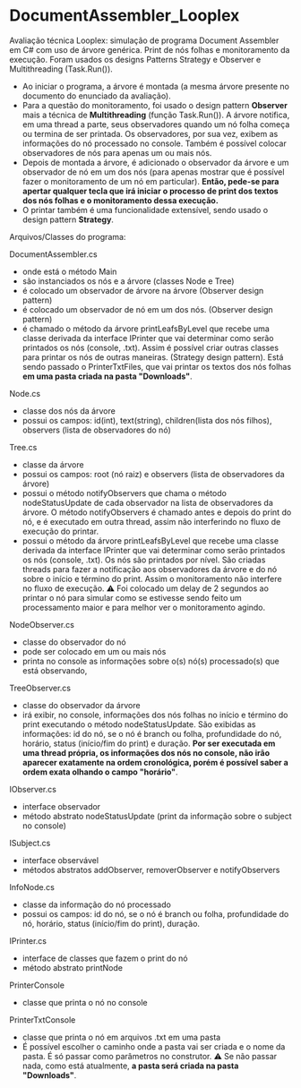 # DocumentAssembler_Looplex
Avaliação técnica Looplex: simulação de programa Document Assembler em C# com uso de árvore genérica. Print de nós folhas e monitoramento da execução. Foram usados os designs Patterns Strategy e Observer e Multithreading (Task.Run()).

- Ao iniciar o programa, a árvore é montada (a mesma árvore presente no documento do enunciado da avaliação).
- Para a questão do monitoramento, foi usado o design pattern **Observer** mais a técnica de **Multithreading** (função Task.Run()). A árvore notifica, em uma thread a parte, seus observadores quando um nó folha começa ou termina de ser printada. Os observadores, por sua vez, exibem as informações do nó processado no console. Também é possível colocar observadores de nós para apenas um ou mais nós.
- Depois de montada a árvore, é adicionado o observador da árvore e um observador de nó em um dos nós (para apenas mostrar que é possível fazer o monitoramento de um nó em particular). **Então, pede-se para apertar qualquer tecla que irá iniciar o processo de print dos textos dos nós folhas e o monitoramento dessa execução.**
- O printar também é uma funcionalidade extensível, sendo usado o design pattern **Strategy**.


Arquivos/Classes do programa:

DocumentAssembler.cs
- onde está o método Main
- são instanciados os nós e a árvore (classes Node e Tree)
- é colocado um observador de árvore na árvore (Observer design pattern)
- é colocado um observador de nó em um dos nós. (Observer design pattern)
- é chamado o método da árvore printLeafsByLevel que recebe uma classe derivada da interface IPrinter que vai determinar como serão printados os nós (console, .txt). Assim é possível criar outras classes para printar os nós de outras maneiras. (Strategy design pattern). Está sendo passado o PrinterTxtFiles, que vai printar os textos dos nós folhas **em uma pasta criada na pasta "Downloads"**.

Node.cs
- classe dos nós da árvore
- possui os campos: id(int), text(string), children(lista dos nós filhos), observers (lista de observadores do nó)

Tree.cs
- classe da árvore
- possui os campos: root (nó raiz) e observers (lista de observadores da árvore)
- possui o método notifyObservers que chama o método nodeStatusUpdate de cada observador na lista de observadores da árvore. O método notifyObservers é chamado antes e depois do print do nó, e é executado em outra thread, assim não interferindo no fluxo de execução do printar.
- possui o método da árvore printLeafsByLevel que recebe uma classe derivada da interface IPrinter que vai determinar como serão printados os nós (console, .txt). Os nós são printados por nível. São criadas threads para fazer a notificação aos observadores da árvore e do nó sobre o início e término do print. Assim o monitoramento não interfere no fluxo de execução. :warning: Foi colocado um delay de 2 segundos ao printar o nó para simular como se estivesse sendo feito um processamento maior e para melhor ver o monitoramento agindo.

NodeObserver.cs
- classe do observador do nó
- pode ser colocado em um ou mais nós
- printa no console as informações sobre o(s) nó(s) processado(s) que está observando,

TreeObserver.cs
- classe do observador da árvore
- irá exibir, no console, informações dos nós folhas no início e término do print executando o método nodeStatusUpdate. São exibidas as informações: id do nó, se o nó é branch ou folha, profundidade do nó, horário, status (início/fim do print) e duração. **Por ser executada em uma thread própria, os informações dos nós no console, não irão aparecer exatamente na ordem cronológica, porém é possível saber a ordem exata olhando o campo "horário"**.

IObserver.cs
- interface observador
- método abstrato nodeStatusUpdate (print da informação sobre o subject no console)

ISubject.cs
- interface observável
- métodos abstratos addObserver, removerObserver e notifyObservers

InfoNode.cs
- classe da informação do nó processado
- possui os campos: id do nó, se o nó é branch ou folha, profundidade do nó, horário, status (início/fim do print), duração.

IPrinter.cs
- interface de classes que fazem o print do nó
- método abstrato printNode

PrinterConsole
- classe que printa o nó no console

PrinterTxtConsole
- classe que printa o nó em arquivos .txt em uma pasta
- É possível escolher o caminho onde a pasta vai ser criada e o nome da pasta. É só passar como parâmetros no construtor. :warning: Se não passar nada, como está atualmente, **a pasta será criada na pasta "Downloads"**.

